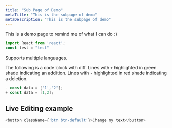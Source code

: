 ```yaml
---
title: "Sub Page of Demo"
metaTitle: "This is the subpage of demo"
metaDescription: "This is the subpage of demo"
---
```


This is a demo page to remind me of what I can do :)

```javascript
import React from 'react';
const test = "test"
```

Supports multiple languages.

The following is a code block with diff. Lines with `+` highlighted in green shade indicating an addition. Lines with `-` highlighted in red shade indicating a deletion.

```javascript
- const data = ['1','2'];
+ const data = [1,2];
```

## Live Editing example

```javascript react-live=true
<button className={'btn btn-default'}>Change my text</button>
```
